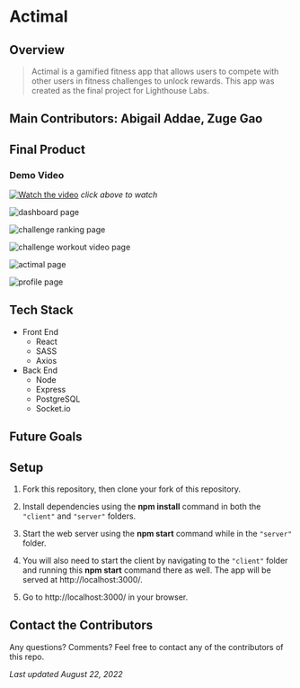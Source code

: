 # Actimal

## Overview
>Actimal is a gamified fitness app that allows users to compete with other users in fitness challenges to unlock rewards. This app was created as the final project for Lighthouse Labs.


## Main Contributors: Abigail Addae, Zuge Gao

## Final Product

### Demo Video
[![Watch the video](https://img.youtube.com/vi/-XIoD08mPB0/maxresdefault.jpg)](https://youtu.be/-XIoD08mPB0)
*click above to watch*

![dashboard page]()

![challenge ranking page]()

![challenge workout video page]()

![actimal page]()

![profile page]()


## Tech Stack
* Front End
  * React
  * SASS
  * Axios
* Back End
  * Node
  * Express
  * PostgreSQL
  * Socket.io 

## Future Goals

## Setup
1. Fork this repository, then clone your fork of this repository.

2. Install dependencies using the **npm install** command in both the `"client"` and `"server"` folders.
3. Start the web server using the **npm start** command while in the `"server"` folder. 
4. You will also need to start the client by navigating to the `"client"` folder and running this **npm start** command there as well. The app will be served at http://localhost:3000/.

4. Go to http://localhost:3000/ in your browser.


## Contact the Contributors
Any questions? Comments? Feel free to contact any of the contributors of this repo.

*Last updated August 22, 2022*
